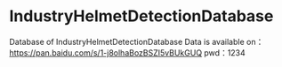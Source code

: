 # IndustryHelmetDetectionDatabase
Database of IndustryHelmetDetectionDatabase
Data is available on：https://pan.baidu.com/s/1-j8olhaBozBSZI5vBUkGUQ 
pwd：1234 
